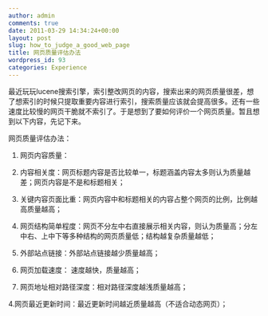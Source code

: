 ```yaml
---
author: admin
comments: true
date: 2011-03-29 14:34:24+00:00
layout: post
slug: how_to_judge_a_good_web_page
title: 网页质量评估办法
wordpress_id: 93
categories: Experience
---
```


最近玩玩lucene搜索引擎，索引整改网页的内容，搜索出来的网页质量很差，想了想索引的时候只提取重要内容进行索引，搜索质量应该就会提高很多。还有一些速度比较慢的网页干脆就不索引了。于是想到了要如何评价一个网页质量。暂且想到以下内容，先记下来。

网页质量评估办法：

1. 网页内容质量：



	
  1. 内容相关度：网页标题内容是否比较单一，标题涵盖内容太多则认为质量越差；网页内容是不是和标题相关；

	
  2. 关键内容页面比重：网页内容中和标题相关的内容占整个网页的比例，比例越高质量越高；

	
  3. 网页结构简单程度：网页不分左中右直接展示相关内容，则认为质量高；分左中右、上中下等多种结构的网页质量低；结构越复杂质量越低；

	
  4. 外部站点链接：外部站点链接越少质量越高；


2. 网页加载速度： 速度越快，质量越高；

3. 网页地址相对路径深度：相对路径深度越浅质量越高；

4.网页最近更新时间：最近更新时间越近质量越高（不适合动态网页）；
